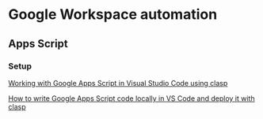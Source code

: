 # Google Workspace automation

## Apps Script

### Setup

[Working with Google Apps Script in Visual Studio Code using clasp](https://yagisanatode.com/2019/04/01/working-with-google-apps-script-in-visual-studio-code-using-clasp)

[How to write Google Apps Script code locally in VS Code and deploy it with clasp](https://medium.com/geekculture/how-to-write-google-apps-script-code-locally-in-vs-code-and-deploy-it-with-clasp-9a4273e2d018)
